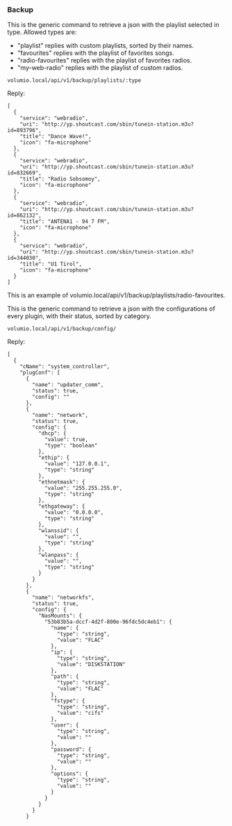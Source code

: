 ### Backup

This is the generic command to retrieve a json with the playlist selected in type.
Allowed types are:
* "playlist" replies with custom playlists, sorted by their names.
* "favourites" replies with the playlist of favorites songs.
* "radio-favourites" replies with the playlist of favorites radios.
* "my-web-radio" replies with the playlist of custom radios.

```
volumio.local/api/v1/backup/playlists/:type
```

Reply:

```
[
  {
    "service": "webradio",
    "uri": "http://yp.shoutcast.com/sbin/tunein-station.m3u?id=893796",
    "title": "Dance Wave!",
    "icon": "fa-microphone"
  },
  {
    "service": "webradio",
    "uri": "http://yp.shoutcast.com/sbin/tunein-station.m3u?id=832669",
    "title": "Radio Sobsomoy",
    "icon": "fa-microphone"
  },
  {
    "service": "webradio",
    "uri": "http://yp.shoutcast.com/sbin/tunein-station.m3u?id=862132",
    "title": "ANTENA1 - 94 7 FM",
    "icon": "fa-microphone"
  },
  {
    "service": "webradio",
    "uri": "http://yp.shoutcast.com/sbin/tunein-station.m3u?id=344030",
    "title": "U1 Tirol",
    "icon": "fa-microphone"
  }
]
```
This is an example of volumio.local/api/v1/backup/playlists/radio-favourites.


This is the generic command to retrieve a json with the configurations of every plugin, with their status, sorted by category.

```
volumio.local/api/v1/backup/config/
```
Reply:
```
[
  {
    "cName": "system_controller",
    "plugConf": [
      {
        "name": "updater_comm",
        "status": true,
        "config": ""
      },
      {
        "name": "network",
        "status": true,
        "config": {
          "dhcp": {
            "value": true,
            "type": "boolean"
          },
          "ethip": {
            "value": "127.0.0.1",
            "type": "string"
          },
          "ethnetmask": {
            "value": "255.255.255.0",
            "type": "string"
          },
          "ethgateway": {
            "value": "0.0.0.0",
            "type": "string"
          },
          "wlanssid": {
            "value": "",
            "type": "string"
          },
          "wlanpass": {
            "value": "",
            "type": "string"
          }
        }
      },
      {
        "name": "networkfs",
        "status": true,
        "config": {
          "NasMounts": {
            "53b83b5a-dccf-4d2f-800e-96fdc5dc4eb1": {
              "name": {
                "type": "string",
                "value": "FLAC"
              },
              "ip": {
                "type": "string",
                "value": "DISKSTATION"
              },
              "path": {
                "type": "string",
                "value": "FLAC"
              },
              "fstype": {
                "type": "string",
                "value": "cifs"
              },
              "user": {
                "type": "string",
                "value": ""
              },
              "password": {
                "type": "string",
                "value": ""
              },
              "options": {
                "type": "string",
                "value": ""
              }
            }
          }
        }
      }
```
